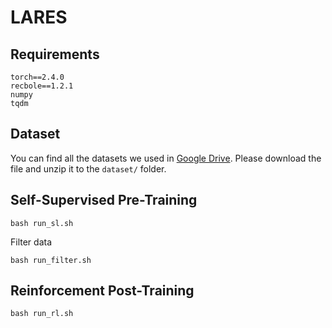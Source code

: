 # LARES

## Requirements

```
torch==2.4.0
recbole==1.2.1
numpy
tqdm
```

## Dataset
You can find all the datasets we used in [Google Drive](https://drive.google.com/file/d/1P9ihX3L8zCYjg6c9p6EkiFRh0C9s2Qem). Please download the file and unzip it to the `dataset/` folder.

## Self-Supervised Pre-Training

```shell
bash run_sl.sh
```

Filter data

```shell
bash run_filter.sh
```

## Reinforcement Post-Training

```shell
bash run_rl.sh
```